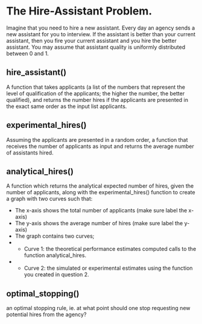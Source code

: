 # The Hire-Assistant Problem.
Imagine that you need to hire a new assistant. Every day an agency sends a new assistant for you to interview. If the assistant is better than your current assistant, then you fire your current assistant and you hire the better assistant. You may assume that assistant quality is uniformly distributed between 0 and 1.

## hire_assistant()
A function that takes applicants (a list of the numbers that represent the level of qualification of the applicants; the higher the number, the better qualified), and returns the number hires if the applicants are presented in the exact same order as the input list applicants.

## experimental_hires()
Assuming the applicants are presented in a random order, a function that receives the number of applicants as input and returns the average number of assistants hired.

## analytical_hires()
A function which returns the analytical expected number of hires, given the number of applicants, along with the experimental_hires() function to create a graph with two curves such that:

- The x-axis shows the total number of applicants (make sure label the x-axis)
- The y-axis shows the average number of hires (make sure label the y-axis)
- The graph contains two curves;
- - Curve 1: the theoretical performance estimates computed calls to the function analytical_hires.
- - Curve 2: the simulated or experimental estimates using the function you created in question 2.

## optimal_stopping()
an optimal stopping rule, ie. at what point should one stop requesting new potential hires from the agency?
